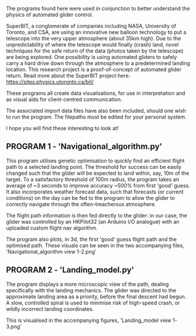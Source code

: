 The programs found here were used in conjunction to better understand the physics of automated glider control.

SuperBIT, a conglomerate of companies including NASA, University of Toronto, and CSA, are using an innovative new balloon technology to put a telescope into the very upper atmosphere (about 35km high). Due to the unpredictability of where the telescope would finally (crash) land, novel techniques for the safe return of the data (photos taken by the telescope) are being explored. One possibility is using automated gliders to safely carry a hard drive down through the atmosphere to a predetermined landing location. This research project is a proof-of-concept of automated glider return. Read more about the SuperBIT project here: https://sites.physics.utoronto.ca/bit/

These programs all create data visualisations, for use in interpretation and as visual aids for client-centred communication.

The associated import data files have also been included, should one wish to run the program. The filepaths must be edited for your personal system.

I hope you will find these interesting to look at!

## PROGRAM 1 - 'Navigational_algorithm.py'
This program utilises genetic optimisation to quickly find an efficient flight path to a selected landing point. The threshold for success can be easily changed such that the glider will be expected to land within, say, 10m of the target. To a satisfactory threshold of 100m radius, the program takes an average of ~3 seconds to improve accuracy ~500% from first 'good' guess. It also incorporates weather forecast data, such that forecasts (or current conditions) on the day can be fed to the program to allow the glider to correctly navigate through the often-treacherous atmosphere.

The flight path information is then fed directly to the glider: in our case, the glider was controlled by an HKPilot32 (an Arduino I/O analogue) with an uploaded custom flight nav algorithm.

The program also plots, in 3d, the first 'good' guess flight path and the optimised path. These visuals can be seen in the two accompanying files, 'Navigational_algorithm view 1-2.png'

## PROGRAM 2 - 'Landing_model.py'
The program displays a more microscopic view of the path, dealing specifically with the landing mechanics. The glider was directed to the approximate landing area as a priority, before the final descent had begun. A slow, controlled spiral is used to minimise risk of high-speed crash, or wildly incorrect landing coordinates.

This is visualised in the accompanying figures, 'Landing_model view 1-3.png'

